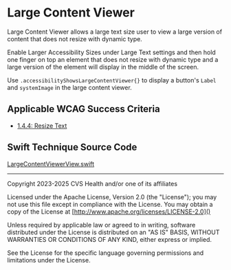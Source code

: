 # Large Content Viewer
Large Content Viewer allows a large text size user to view a large version of content that does not resize with dynamic type. 

Enable Larger Accessibility Sizes under Large Text settings and then hold one finger on top an element that does not resize with dynamic type and a large version of the element will display in the middle of the screen. 

Use `.accessibilityShowsLargeContentViewer{}` to display a button's `Label` and `systemImage` in the large content viewer.

## Applicable WCAG Success Criteria
- [1.4.4: Resize Text](https://www.w3.org/WAI/WCAG21/Understanding/resize-text)

## Swift Technique Source Code
[LargeContentViewerView.swift](../iOSswiftUIa11yTechniques/LargeContentViewerView.swift)

----

Copyright 2023-2025 CVS Health and/or one of its affiliates

Licensed under the Apache License, Version 2.0 (the "License");
you may not use this file except in compliance with the License.
You may obtain a copy of the License at
[http://www.apache.org/licenses/LICENSE-2.0]()

Unless required by applicable law or agreed to in writing, software
distributed under the License is distributed on an "AS IS" BASIS,
WITHOUT WARRANTIES OR CONDITIONS OF ANY KIND, either express or implied.

See the License for the specific language governing permissions and
limitations under the License.

